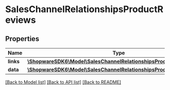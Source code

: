 # SalesChannelRelationshipsProductReviews

## Properties
Name | Type | Description | Notes
------------ | ------------- | ------------- | -------------
**links** | [**\ShopwareSDK6\Model\SalesChannelRelationshipsProductReviewsLinks**](SalesChannelRelationshipsProductReviewsLinks.md) |  | [optional] 
**data** | [**\ShopwareSDK6\Model\SalesChannelRelationshipsProductReviewsData[]**](SalesChannelRelationshipsProductReviewsData.md) |  | [optional] 

[[Back to Model list]](../../README.md#documentation-for-models) [[Back to API list]](../../README.md#documentation-for-api-endpoints) [[Back to README]](../../README.md)

